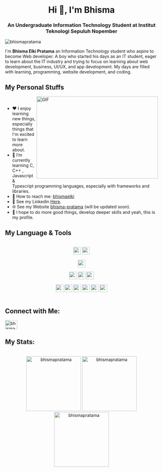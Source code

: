 <h1 align="center">Hi 👋, I'm Bhisma</h1>
<h3 align="center">An Undergraduate Information Technology Student at Institut Teknologi Sepuluh Nopember</h3>

<p align="left"> <img src="https://komarev.com/ghpvc/?username=bhismapratama&label=Profile%20views&color=1976d2&style=flat" alt="bhismapratama" /> </p>

I'm **Bhisma Elki Pratama** an Information Technology student who aspire to become Web developer.
A boy who started his days as an IT student, eager to learn about the IT industry and trying to focus on learning about web development, business, UI/UX, and app development.
My days are filled with learning, programming, website development, and coding.

## My Personal Stuffs
<img align="right" width="400" height="270" alt="GIF" src="https://media.giphy.com/media/RbDKaczqWovIugyJmW/giphy.gif"><br>
* ❤️ I enjoy learning new things, especially things that I'm excited to learn more about.
* 🔭 I’m currently learning C, C++ , Javascript & Typescript programming languages, especially with frameworks and libraries.
* 📩 How to reach me: [bhismaelki](mailto:bhismaelki@gmail.com)
* 📝 See my Linkedin [Here](https://www.linkedin.com/in/bhisma-pratama/). 
* 🌐 See my Website [bhisma-pratama](http://bit.ly/bhisma-pratama) (will be updated soon).
* 😬 I hope to do more good things, develop deeper skills and yeah, this is my profile.

## My Language & Tools
<br/>
<div align="center">
<img src="https://img.shields.io/badge/-Git-67d7fe?style=plastic&logo=git" height="25" /></img>
<img src="https://img.shields.io/badge/-GitHub-67d7fe?style=plastic&logo=github&logoColor=black" height="25" /></img>

<img src="https://img.shields.io/badge/-VS%20Code-67d7fe?style=plastic&logo=visual-studio-code&logoColor=007ACC" height="25" /></img>

<img src="https://img.shields.io/badge/-JavaScript-67d7fe?style=plastic&logo=javascript" height="25" /></img>
<img src="https://img.shields.io/badge/-HTML5-67d7fe?style=plastic&logo=html5&logoColor=E34F26" height="25" /></img>
<img src="https://img.shields.io/badge/-CSS3-67d7fe?style=plastic&logo=css3&logoColor=1572B6" height="25" /></img>

<img src="https://img.shields.io/badge/-React-67d7fe?style=plastic&logo=React&logoColor=0180cd" height="25" /></img>
<img src="https://img.shields.io/badge/-Nodejs-67d7fe?style=plastic&logo=Node.js" height="25" /></img>
<img src="https://img.shields.io/badge/-MySQL-67d7fe?style=plastic&logo=Mysql" height="25" /></img>
<img src="https://img.shields.io/badge/-Laravel-67d7fe?style=plastic&logo=Laravel" height="25" /></img>
<img src="https://img.shields.io/badge/-Figma-67d7fe?style=plastic&logo=Figma&logoColor=F24E1E" height="25" /></img>
<img src="https://img.shields.io/badge/-Postman-67d7fe?style=plastic&logo=postman" height="25" /></img> <br/> <br/>
</div>

## Connect with Me:
<p align="left">
<a href="https://linkedin.com/in/bhisma-pratama" target="blank"><img align="center" src="https://raw.githubusercontent.com/rahuldkjain/github-profile-readme-generator/master/src/images/icons/Social/linked-in-alt.svg" alt="bhismapratama" height="30" width="40" /></a>
</p>

## My Stats:
<br/>
<div align="center">
  <img height="180" src="https://github-readme-stats.vercel.app/api/top-langs?username=bhismapratama&show_icons=true&locale=en&layout=compact"      alt="bhismapratama" />
  <img height="180" src="https://github-readme-stats.vercel.app/api?username=bhismapratama&show_icons=true&locale=en" alt="bhismapratama" />
  <img height="180" src="https://github-readme-streak-stats.herokuapp.com/?user=bhismapratama&" alt="bhismapratama" />
</div>
